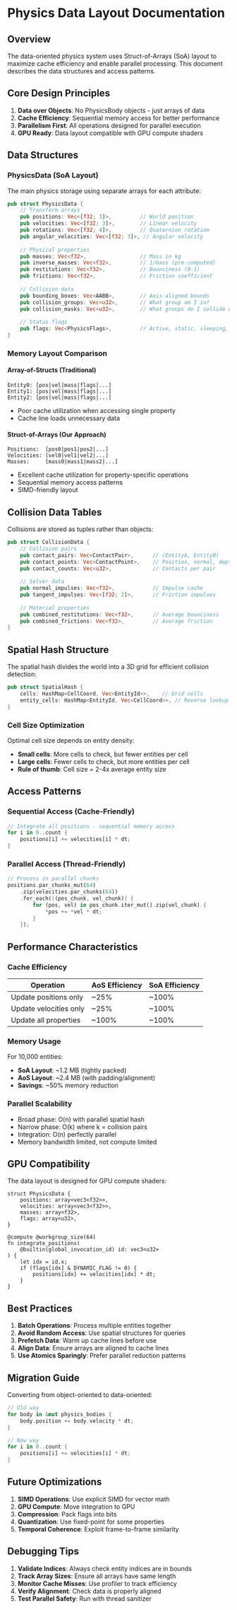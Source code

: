 # Physics Data Layout Documentation

## Overview

The data-oriented physics system uses Struct-of-Arrays (SoA) layout to maximize cache efficiency and enable parallel processing. This document describes the data structures and access patterns.

## Core Design Principles

1. **Data over Objects**: No PhysicsBody objects - just arrays of data
2. **Cache Efficiency**: Sequential memory access for better performance
3. **Parallelism First**: All operations designed for parallel execution
4. **GPU Ready**: Data layout compatible with GPU compute shaders

## Data Structures

### PhysicsData (SoA Layout)

The main physics storage using separate arrays for each attribute:

```rust
pub struct PhysicsData {
    // Transform arrays
    pub positions: Vec<[f32; 3]>,         // World position
    pub velocities: Vec<[f32; 3]>,        // Linear velocity
    pub rotations: Vec<[f32; 4]>,         // Quaternion rotation
    pub angular_velocities: Vec<[f32; 3]>, // Angular velocity
    
    // Physical properties
    pub masses: Vec<f32>,                 // Mass in kg
    pub inverse_masses: Vec<f32>,         // 1/mass (pre-computed)
    pub restitutions: Vec<f32>,           // Bounciness (0-1)
    pub frictions: Vec<f32>,              // Friction coefficient
    
    // Collision data
    pub bounding_boxes: Vec<AABB>,        // Axis-aligned bounds
    pub collision_groups: Vec<u32>,       // What group am I in?
    pub collision_masks: Vec<u32>,        // What groups do I collide with?
    
    // Status flags
    pub flags: Vec<PhysicsFlags>,         // Active, static, sleeping, etc.
}
```

### Memory Layout Comparison

#### Array-of-Structs (Traditional)
```
Entity0: [pos|vel|mass|flags|...]
Entity1: [pos|vel|mass|flags|...]
Entity2: [pos|vel|mass|flags|...]
```
- Poor cache utilization when accessing single property
- Cache line loads unnecessary data

#### Struct-of-Arrays (Our Approach)
```
Positions:  [pos0|pos1|pos2|...]
Velocities: [vel0|vel1|vel2|...]
Masses:     [mass0|mass1|mass2|...]
```
- Excellent cache utilization for property-specific operations
- Sequential memory access patterns
- SIMD-friendly layout

## Collision Data Tables

Collisions are stored as tuples rather than objects:

```rust
pub struct CollisionData {
    // Collision pairs
    pub contact_pairs: Vec<ContactPair>,      // (EntityA, EntityB)
    pub contact_points: Vec<ContactPoint>,    // Position, normal, depth
    pub contact_counts: Vec<u32>,             // Contacts per pair
    
    // Solver data
    pub normal_impulses: Vec<f32>,            // Impulse cache
    pub tangent_impulses: Vec<[f32; 2]>,      // Friction impulses
    
    // Material properties
    pub combined_restitutions: Vec<f32>,      // Average bounciness
    pub combined_frictions: Vec<f32>,         // Average friction
}
```

## Spatial Hash Structure

The spatial hash divides the world into a 3D grid for efficient collision detection:

```rust
pub struct SpatialHash {
    cells: HashMap<CellCoord, Vec<EntityId>>,    // Grid cells
    entity_cells: HashMap<EntityId, Vec<CellCoord>>, // Reverse lookup
}
```

### Cell Size Optimization

Optimal cell size depends on entity density:
- **Small cells**: More cells to check, but fewer entities per cell
- **Large cells**: Fewer cells to check, but more entities per cell
- **Rule of thumb**: Cell size = 2-4x average entity size

## Access Patterns

### Sequential Access (Cache-Friendly)

```rust
// Integrate all positions - sequential memory access
for i in 0..count {
    positions[i] += velocities[i] * dt;
}
```

### Parallel Access (Thread-Friendly)

```rust
// Process in parallel chunks
positions.par_chunks_mut(64)
    .zip(velocities.par_chunks(64))
    .for_each(|(pos_chunk, vel_chunk)| {
        for (pos, vel) in pos_chunk.iter_mut().zip(vel_chunk) {
            *pos += *vel * dt;
        }
    });
```

## Performance Characteristics

### Cache Efficiency

| Operation | AoS Efficiency | SoA Efficiency |
|-----------|----------------|----------------|
| Update positions only | ~25% | ~100% |
| Update velocities only | ~25% | ~100% |
| Update all properties | ~100% | ~100% |

### Memory Usage

For 10,000 entities:
- **SoA Layout**: ~1.2 MB (tightly packed)
- **AoS Layout**: ~2.4 MB (with padding/alignment)
- **Savings**: ~50% memory reduction

### Parallel Scalability

- Broad phase: O(n) with parallel spatial hash
- Narrow phase: O(k) where k = collision pairs
- Integration: O(n) perfectly parallel
- Memory bandwidth limited, not compute limited

## GPU Compatibility

The data layout is designed for GPU compute shaders:

```wgsl
struct PhysicsData {
    positions: array<vec3<f32>>,
    velocities: array<vec3<f32>>,
    masses: array<f32>,
    flags: array<u32>,
}

@compute @workgroup_size(64)
fn integrate_positions(
    @builtin(global_invocation_id) id: vec3<u32>
) {
    let idx = id.x;
    if (flags[idx] & DYNAMIC_FLAG != 0) {
        positions[idx] += velocities[idx] * dt;
    }
}
```

## Best Practices

1. **Batch Operations**: Process multiple entities together
2. **Avoid Random Access**: Use spatial structures for queries
3. **Prefetch Data**: Warm up cache lines before use
4. **Align Data**: Ensure arrays are aligned to cache lines
5. **Use Atomics Sparingly**: Prefer parallel reduction patterns

## Migration Guide

Converting from object-oriented to data-oriented:

```rust
// Old way
for body in &mut physics_bodies {
    body.position += body.velocity * dt;
}

// New way
for i in 0..count {
    positions[i] += velocities[i] * dt;
}
```

## Future Optimizations

1. **SIMD Operations**: Use explicit SIMD for vector math
2. **GPU Compute**: Move integration to GPU
3. **Compression**: Pack flags into bits
4. **Quantization**: Use fixed-point for some properties
5. **Temporal Coherence**: Exploit frame-to-frame similarity

## Debugging Tips

1. **Validate Indices**: Always check entity indices are in bounds
2. **Track Array Sizes**: Ensure all arrays have same length
3. **Monitor Cache Misses**: Use profiler to track efficiency
4. **Verify Alignment**: Check data is properly aligned
5. **Test Parallel Safety**: Run with thread sanitizer